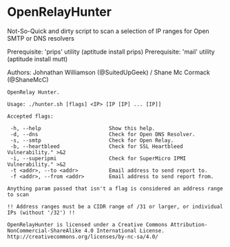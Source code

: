 # OpenRelayHunter

Not-So-Quick and dirty script to scan a selection of IP ranges for Open SMTP or DNS resolvers

Prerequisite: 'prips' utility (aptitude install prips)
Prerequisite: 'mail' utility (aptitude install mutt)

Authors: Johnathan Williamson (@SuitedUpGeek) / Shane Mc Cormack (@ShaneMcC)

```
OpenRelay Hunter.

Usage: ./hunter.sh [flags] <IP> [IP [IP] ... [IP]]

Accepted flags:

 -h, --help                      Show this help.
 -d, --dns                       Check for Open DNS Resolver.
 -s, --smtp                      Check for Open Relay.
 -b, --heartbleed                Check for SSL Heartbleed Vulnerability." >&2
 -i, --superipmi                 Check for SuperMicro IPMI Vulnerability." >&2
 -t <addr>, --to <addr>          Email address to send report to.
 -f <addr>, --from <addr>        Email address to send report from.

Anything param passed that isn't a flag is considered an address range to scan

!! Address ranges must be a CIDR range of /31 or larger, or individual IPs (without '/32') !!

OpenRelayHunter is licensed under a Creative Commons Attribution-NonCommercial-ShareAlike 4.0 International License.
http://creativecommons.org/licenses/by-nc-sa/4.0/
